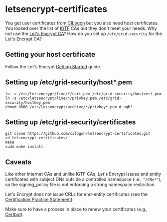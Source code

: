 # letsencrypt-certificates
You get user certificates from [CILogon](https://cilogon.org/) but you also need host certificates.
You looked over the list of [IGTF](https://igtf.net) CAs but they don't meet your needs.
Why not use the [Let's Encrypt CA](https://letsencrypt.org/)?
How do you set up `/etc/grid-security` for the Let's Encrypt CA?

## Getting your host certificate
Follow the Let's Encrypt [Getting Started](https://letsencrypt.org/getting-started/) guide.

## Setting up /etc/grid-security/host*.pem
```
ln -s /etc/letsencrypt/live/*/cert.pem /etc/grid-security/hostcert.pem
ln -s /etc/letsencrypt/live/*/privkey.pem /etc/grid-security/hostkey.pem
chmod 0600 /etc/letsencrypt/archive/*/privkey*.pem # ugh!
```

## Setting up /etc/grid-security/certificates
```
git clone https://github.com/cilogon/letsencrypt-certificates.git
cd letsencrypt-certificates/
make
sudo make install
```

## Caveats
Like other Internet CAs and unlike IGTF CAs, Let's Encrypt issues end entity certificates with subject DNs outside a controlled namespace (i.e., `"/CN=*"`), so the signing_policy file is not enforcing a strong namespace restriction.

Let's Encrypt does not issue CRLs for end-entity certificates (see the [Certification Practice Statement](http://cps.root-x1.letsencrypt.org)).

Make sure to have a process in place to renew your certificates (e.g., [Certbot](https://certbot.eff.org/)).
